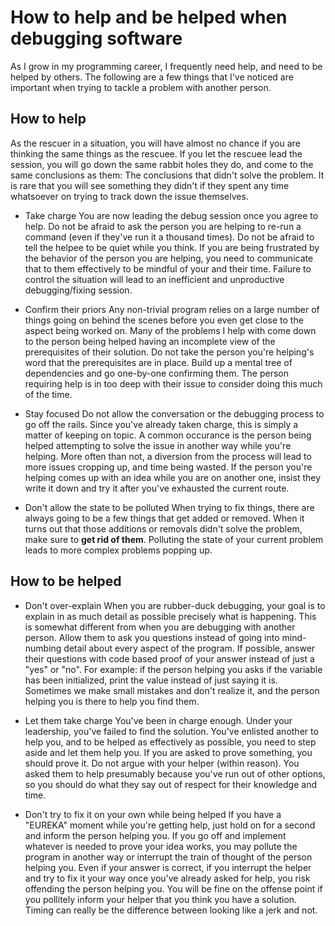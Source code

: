 # How to help and be helped when debugging software
As I grow in my programming career, I frequently need help, and need to be helped by others. 
The following are a few things that I've noticed are important when trying to tackle a problem with another person.

## How to help
As the rescuer in a situation, you will have almost no chance if you are thinking the same things as the rescuee. 
If you let the rescuee lead the session, you will go down the same rabbit holes they do, and come to the same conclusions as them: The conclusions that didn't solve the problem. 
It is rare that you will see something they didn't if they spent any time whatsoever on trying to track down the issue themselves. 

- Take charge
You are now leading the debug session once you agree to help.
Do not be afraid to ask the person you are helping to re-run a command (even if they've run it a thousand times).
Do not be afraid to tell the helpee to be quiet while you think.
If you are being frustrated by the behavior of the person you are helping, you need to communicate that to them effectively to be mindful of your and their time. 
Failure to control the situation will lead to an inefficient and unproductive debugging/fixing session.

- Confirm their priors
Any non-trivial program relies on a large number of things going on behind the scenes before you even get close to the aspect being worked on.
Many of the problems I help with come down to the person being helped having an incomplete view of the prerequisites of their solution. 
Do not take the person you're helping's word that the prerequisites are in place. 
Build up a mental tree of dependencies and go one-by-one confirming them. 
The person requiring help is in too deep with their issue to consider doing this much of the time.

- Stay focused
Do not allow the conversation or the debugging process to go off the rails.
Since you've already taken charge, this is simply a matter of keeping on topic.
A common occurance is the person being helped attempting to solve the issue in another way while you're helping.
More often than not, a diversion from the process will lead to more issues cropping up, and time being wasted.
If the person you're helping comes up with an idea while you are on another one, insist they write it down and try it after you've exhausted the current route.

- Don't allow the state to be polluted
When trying to fix things, there are always going to be a few things that get added or removed.
When it turns out that those additions or removals didn't solve the problem, make sure to **get rid of them**.
Polluting the state of your current problem leads to more complex problems popping up.

## How to be helped

- Don't over-explain
When you are rubber-duck debugging, your goal is to explain in as much detail as possible precisely what is happening.
This is somewhat different from when you are debugging with another person.
Allow them to ask you questions instead of going into mind-numbing detail about every aspect of the program.
If possible, answer their questions with code based proof of your answer instead of just a "yes" or "no".
For example: if the person helping you asks if the variable has been initialized, print the value instead of just saying it is.
Sometimes we make small mistakes and don't realize it, and the person helping you is there to help you find them.

- Let them take charge
You've been in charge enough.
Under your leadership, you've failed to find the solution. 
You've enlisted another to help you, and to be helped as effectively as possible, you need to step aside and let them help you.
If you are asked to prove something, you should prove it.
Do not argue with your helper (within reason).
You asked them to help presumably because you've run out of other options, so you should do what they say out of respect for their knowledge and time.

- Don't try to fix it on your own while being helped
If you have a "EUREKA" moment while you're getting help, just hold on for a second and inform the person helping you.
If you go off and implement whatever is needed to prove your idea works, you may pollute the program in another way or interrupt the train of thought of the person helping you.
Even if your answer is correct, if you interrupt the helper and try to fix it your way once you've already asked for help, you risk offending the person helping you.
You will be fine on the offense point if you pollitely inform your helper that you think you have a solution. 
Timing can really be the difference between looking like a jerk and not.
